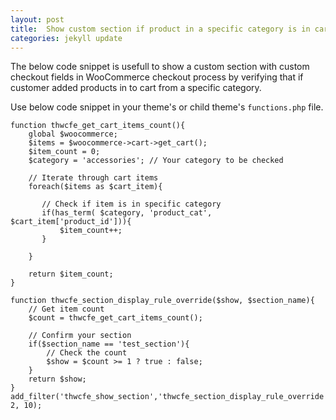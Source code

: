 ```yaml
---
layout: post
title:  Show custom section if product in a specific category is in cart - WCFE
categories: jekyll update
---
```


The below code snippet is usefull to show a custom section with custom checkout fields in WooCommerce checkout process by verifying that if customer added products in to cart from a specific category.

Use below code snippet in your theme's or child theme's `functions.php` file.


	function thwcfe_get_cart_items_count(){
		global $woocommerce;
		$items = $woocommerce->cart->get_cart();
		$item_count = 0;
		$category = 'accessories'; // Your category to be checked
		
		// Iterate through cart items
		foreach($items as $cart_item){
		   
		   // Check if item is in specific category
		   if(has_term( $category, 'product_cat', $cart_item['product_id'])){
			   $item_count++;
		   }
		   
		}

		return $item_count;
	}

	function thwcfe_section_display_rule_override($show, $section_name){
		// Get item count
		$count = thwcfe_get_cart_items_count();
		
		// Confirm your section
		if($section_name == 'test_section'){
			// Check the count
			$show = $count >= 1 ? true : false;
		}
		return $show;
	}
	add_filter('thwcfe_show_section','thwcfe_section_display_rule_override', 2, 10);
